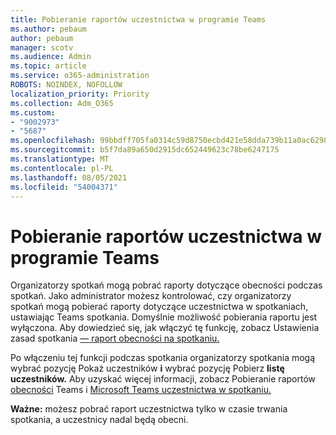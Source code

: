 ```yaml
---
title: Pobieranie raportów uczestnictwa w programie Teams
ms.author: pebaum
author: pebaum
manager: scotv
ms.audience: Admin
ms.topic: article
ms.service: o365-administration
ROBOTS: NOINDEX, NOFOLLOW
localization_priority: Priority
ms.collection: Adm_O365
ms.custom:
- "9002973"
- "5687"
ms.openlocfilehash: 99bbdff705fa0314c59d8750ecbd421e58dda739b11a0ac6298e15aa03fd8e47
ms.sourcegitcommit: b5f7da89a650d2915dc652449623c78be6247175
ms.translationtype: MT
ms.contentlocale: pl-PL
ms.lasthandoff: 08/05/2021
ms.locfileid: "54004371"
---
```

# <a name="download-attendance-reports-in-teams"></a>Pobieranie raportów uczestnictwa w programie Teams

Organizatorzy spotkań mogą pobrać raporty dotyczące obecności podczas spotkań. Jako administrator możesz kontrolować, czy organizatorzy spotkań mogą pobierać raporty dotyczące uczestnictwa w spotkaniach, ustawiając Teams spotkania. Domyślnie możliwość pobierania raportu jest wyłączona. Aby dowiedzieć się, jak włączyć tę funkcję, zobacz Ustawienia zasad spotkania [— raport obecności na spotkaniu.](https://docs.microsoft.com/microsoftteams/meeting-policies-in-teams#meeting-policy-settings---meeting-attendance-report)

Po włączeniu tej funkcji podczas spotkania organizatorzy spotkania mogą wybrać pozycję Pokaż uczestników **i** wybrać pozycję Pobierz **listę uczestników.** Aby uzyskać więcej informacji, zobacz Pobieranie raportów [obecności](https://support.office.com/article/download-attendance-reports-in-teams-ae7cf170-530c-47d3-84c1-3aedac74d310) Teams i [Microsoft Teams uczestnictwa w spotkaniu.](https://docs.microsoft.com/microsoftteams/teams-analytics-and-reports/meeting-attendance-report)

**Ważne:** możesz pobrać raport uczestnictwa tylko w czasie trwania spotkania, a uczestnicy nadal będą obecni.